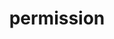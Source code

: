 ---
title: permission
authors:
  - name: No Mo
    url: https://gitee.ru/normalcoder
slug: /gitee-go/pipeline/permission
description: What is Gitee Go
origin-url: 
---